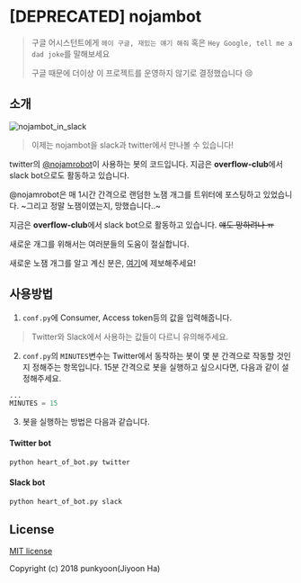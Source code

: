 # [DEPRECATED] nojambot

> 구글 어시스턴트에게 `헤이 구글, 재밌는 얘기 해줘` 혹은 `Hey Google, tell me a dad joke`를 말해보세요
> 
> 구글 때문에 더이상 이 프로젝트를 운영하지 않기로 결정했습니다 😢

## 소개

![nojambot_in_slack](https://user-images.githubusercontent.com/11442383/43994206-1e458d3a-9dd4-11e8-8a0b-b4bd12562539.png)

> 이제는 nojambot을 slack과 twitter에서 만나볼 수 있습니다!

twitter의 [@nojamrobot](https://twitter.com/nojamrobot)이 사용하는 봇의 코드입니다. 지금은 **overflow-club**에서 slack bot으로도 활동하고 있습니다.

@nojamrobot은 매 1시간 간격으로 랜덤한 노잼 개그를 트위터에 포스팅하고 있었습니다. ~그리고 정말 노잼이였는지, 망했습니다..~

지금은 **overflow-club**에서 slack bot으로 활동하고 있습니다. ~~얘도 망하려나 ㅠ~~

새로운 개그를 위해서는 여러분들의 도움이 절실합니다.

새로운 노잼 개그를 알고 계신 분은, [여기](https://github.com/punkyoon/nojambot/issues/1)에 제보해주세요!

## 사용방법

1. `conf.py`에 Consumer, Access token등의 값을 입력해줍니다.

> Twitter와 Slack에서 사용하는 값들이 다르니 유의해주세요.

2. `conf.py`의 `MINUTES`변수는 Twitter에서 동작하는 봇이 몇 분 간격으로 작동할 것인지 정해주는 항목입니다. 15분 간격으로 봇을 실행하고 싶으시다면, 다음과 같이 설정해주세요.

```python
...
MINUTES = 15
```

3. 봇을 실행하는 방법은 다음과 같습니다.

#### Twitter bot

```bash
python heart_of_bot.py twitter
```

#### Slack bot

```bash
python heart_of_bot.py slack
```

## License

[MIT license](https://github.com/punkyoon/nojambot/blob/master/LICENSE)

Copyright (c) 2018 punkyoon(Jiyoon Ha)
